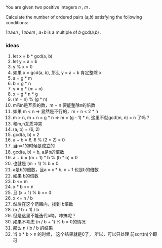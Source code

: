 You are given two positive integers 𝑛
, 𝑚
.

Calculate the number of ordered pairs (𝑎,𝑏)
 satisfying the following conditions:

1≤𝑎≤𝑛
, 1≤𝑏≤𝑚
;
𝑎+𝑏
 is a multiple of 𝑏⋅gcd(𝑎,𝑏)
.


### ideas
1. let x = b * gcd(a, b)
2. let y = a + b
3. y % x = 0
4. 如果 x = gcd(a, b), 那么 y = a + b 肯定整除 x
5. a = g * m
6. b = g * n
7. y = g * (m + n)
8. x = g * n * g
9. (m + n) % (g * n)
10. m和n是互质的数，m + n 要能整除n的倍数
11. 如果 m < n => 显然是不行的，m + n < 2 * n
12. m > n, m + n = g * n => m = (g - 1) * n, 这里不就gcd(m, n) = n 了吗？
13. 和m,n互质冲突
14. (a, b) = (6, 2)
15. gcd(a, b) = 2
16. a + b = 8, 8 % (2 * 2) = 0
17. 当n=1的时候是成立的
18. gcd(a, b) = b, a是b的倍数
19. a + b = (m + 1) * b % (b * b) = 0
20. 也就是 (m + 1) % b = 0
21. a是b的倍数，且a = x * b, x + 1 也是b的倍数
22. 如果 b的倍数
23. b <= m
24. x * b <= n
25. 且 (x + 1) % b == 0
26. x <= n / b
27. 然后在这个范围内，找到 b倍数
28. (n / b + 1) / b
29. 但是这里不能迭代b呐。咋搞呢？
30. 如果不考虑 (n / b + 1) % b = 0的情况
31. 那么 n / b / b 的结果
32. 当 b * b > n 的时候， 这个结果就是0了， 所以，可以只处理 前sqrt(n)个即可